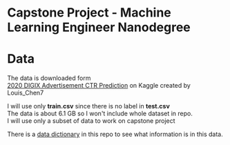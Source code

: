 # Capstone Project - Machine Learning Engineer Nanodegree

# Data
The data is downloaded form
<br>[2020 DIGIX Advertisement CTR Prediction](https://www.kaggle.com/louischen7/2020-digix-advertisement-ctr-prediction) 
on Kaggle created by Louis_Chen7 

I will use only **train.csv** 
since there is no label in **test.csv**
<br>The data is about 6.1 GB so I won't include whole dataset in repo.
<br>I will use only a subset of data to work on capstone project

There is a [data dictionary](/data%20dictionary.odt) in this repo to see what information is in this data.